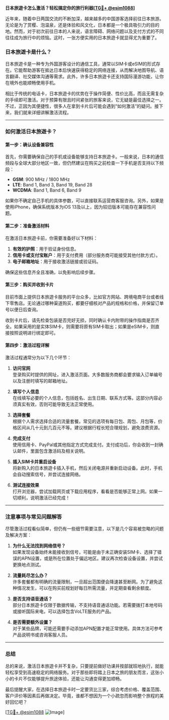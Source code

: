**日本旅遊卡怎么激活？轻松搞定你的旅行利器[[TG💪+ @esim1088](https://t.me/s/esim1088)]**

近年来，随着中日两国交流的不断加深，越来越多的中国游客选择前往日本旅游。无论是为了赏樱、泡温泉，还是体验和风文化，日本都是一个极具吸引力的目的地。然而，对于初次前往日本的人来说，语言障碍、网络问题以及支付方式的不同往往成为旅行中的烦恼。这时，一张方便实用的日本旅遊卡就显得尤为重要了。

### 日本旅遊卡是什么？

日本旅遊卡是一种专为外国游客设计的通信工具，通常以SIM卡或eSIM的形式存在。它能帮助游客在抵达日本后快速获得稳定的网络连接，从而解决地图导航、语言翻译、社交媒体沟通等需求。此外，许多日本旅遊卡还支持国际漫游功能，让你在境外也能顺畅使用手机。

相比于传统的电话卡，日本旅遊卡的优势在于操作简便、性价比高，而且无需复杂的手续即可激活。对于预算有限且时间紧张的旅客来说，它无疑是最佳选择之一。不过，正因为其便捷性，很多人在拿到卡片后可能会遇到“如何激活”的疑问。接下来，我们就来详细讲解激活流程。

---

### 如何激活日本旅遊卡？

#### 第一步：确认设备兼容性

首先，你需要确保自己的手机或设备能够支持日本旅遊卡。一般来说，日本的通信频段与全球大部分地区一致，但仍然建议在购买之前检查一下手机是否支持以下频段：

- **GSM**: 900 MHz / 1800 MHz
- **LTE**: Band 1, Band 3, Band 19, Band 28
- **WCDMA**: Band 1, Band 6, Band 9

如果你不确定自己手机的具体参数，可以直接联系运营商客服咨询。另外，如果是使用iPhone，确保系统版本为iOS 13及以上，因为较旧版本可能存在兼容性问题。

#### 第二步：准备激活材料

在激活日本旅遊卡前，你需要准备好以下材料：

1. **有效的护照**：用于验证身份信息。
2. **信用卡或支付宝账户**：用于支付费用（部分服务商可能接受其他付款方式）。
3. **电子邮箱地址**：用于接收激活链接或验证码。

确保这些信息齐全且准确，以免影响后续步骤。

#### 第三步：购买并收到卡片

目前市面上提供日本旅遊卡服务的平台众多，比如官方网站、跨境电商平台或者线下零售店。无论通过哪种渠道购买，都要仔细核对产品的规格和价格，并保留订单号以便日后查询。

收到卡片后，请先检查包装是否完好无损，同时确认卡内附带的操作指南是否齐全。如果采用的是实体SIM卡，则需要将原有SIM卡取出；如果是eSIM卡，则直接按照说明进行绑定即可。

#### 第四步：激活过程详解

激活过程通常分为以下几个环节：

1. **访问官网**  
   登录购买时提供的网址，进入激活页面。大多数服务商都会要求输入订单编号以及注册时填写的邮箱地址。

2. **填写个人信息**  
   在线填写必要的个人信息，包括姓名、出生日期、联系方式等。这部分内容必须真实有效，否则可能导致无法正常使用。

3. **选择套餐**  
   根据个人需求选择合适的流量套餐。常见的选项有每日包、周包、月包等，价格区间从几十元到几百元不等。建议根据行程长短合理规划，避免浪费资源。

4. **完成支付**  
   使用信用卡、PayPal或其他指定方式完成支付。支付成功后，你会收到一封确认邮件，里面包含激活码及相关说明。

5. **插入SIM卡并重启设备**  
   将新购入的日本旅遊卡插入手机，然后关闭电源并重新启动设备。此时，手机会自动搜索信号，并尝试连接网络。

6. **测试连接效果**  
   打开浏览器，尝试加载网页或下载应用程序，看看是否能够正常上网。如果一切顺利，说明激活已经完成！

---

### 注意事项与常见问题解答

尽管激活过程看似简单，但仍有一些细节需要注意，以下是几个容易被忽略的问题及解决方案：

1. **为什么无法找到网络信号？**  
   如果发现设备始终未能接收到信号，可能是由于未正确安装SIM卡、选择了错误的APN设置，或是所在位置处于偏远地区。建议再次检查设备设置，并尝试更换地点测试。

2. **流量耗尽怎么办？**  
   许多套餐都有明确的流量限制，一旦超出范围便会降速甚至断网。为了避免这种情况发生，可以在购买前规划好每日所需流量，并定期查看剩余额度。

3. **是否支持语音通话？**  
   部分日本旅遊卡仅限于数据传输，不支持语音通话功能。若需要拨打本地号码或接听国际来电，可以选择包含VoLTE服务的产品。

4. **是否需要额外设置？**  
   对于某些品牌，可能还需要手动添加APN配置才能正常使用。具体方法可参考产品说明书或咨询客服人员。

---

### 总结

总的来说，激活日本旅遊卡并不复杂，只要提前做好功课并按部就班地执行，就能轻松享受到高速稳定的网络服务。对于那些即将踏上日本之旅的朋友而言，这张小小的卡片不仅能够提升旅途体验，还能让沟通变得更加顺畅。

最后提醒大家，在选择日本旅遊卡时一定要货比三家，综合考虑价格、覆盖范围、客户评价等因素后再做决定。毕竟，谁都不想因为一个小疏忽而影响整个旅程的美好回忆吧？

[[TG💪+ @esim1088](https://t.me/s/esim1088) ![Image](https://i.postimg.cc/4NQfJmqS/Snipaste-2025-05-13-00-14-12.png)]